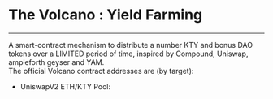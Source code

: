 # The Volcano : Yield Farming 
----    
A smart-contract  mechanism to distribute a number KTY and bonus DAO tokens over a LIMITED period of time, inspired by Compound, Uniswap, ampleforth geyser and YAM.    
The official Volcano contract addresses are (by target):        

- UniswapV2 ETH/KTY Pool:     

